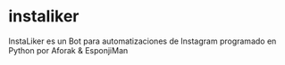 # instaliker
InstaLiker es un Bot para automatizaciones de Instagram programado en Python por Aforak &amp; EsponjiMan

